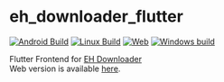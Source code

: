 # eh_downloader_flutter
[![Android Build](https://github.com/lifegpc/eh_downloader_flutter/actions/workflows/android.yml/badge.svg)](https://github.com/lifegpc/eh_downloader_flutter/actions/workflows/android.yml)
[![Linux Build](https://github.com/lifegpc/eh_downloader_flutter/actions/workflows/linux.yml/badge.svg)](https://github.com/lifegpc/eh_downloader_flutter/actions/workflows/linux.yml)
[![Web](https://github.com/lifegpc/eh_downloader_flutter/actions/workflows/web.yml/badge.svg)](https://github.com/lifegpc/eh_downloader_flutter/actions/workflows/web.yml)
[![Windows build](https://github.com/lifegpc/eh_downloader_flutter/actions/workflows/windows.yml/badge.svg)](https://github.com/lifegpc/eh_downloader_flutter/actions/workflows/windows.yml)

Flutter Frontend for [EH Downloader](https://github.com/lifegpc/eh-downloader)  
Web version is available [here](https://dev.ehf.lifegpc.com).
